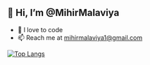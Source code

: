 ## 👋 Hi, I’m @MihirMalaviya
- 👀 I love to code
- 📫 Reach me at mihirmalaviya1@gmail.com

[![Top Langs](https://github-readme-stats.vercel.app/api/top-langs/?username=mihirmalaviya)](https://github.com/mihirmalaviya/github-readme-stats)
